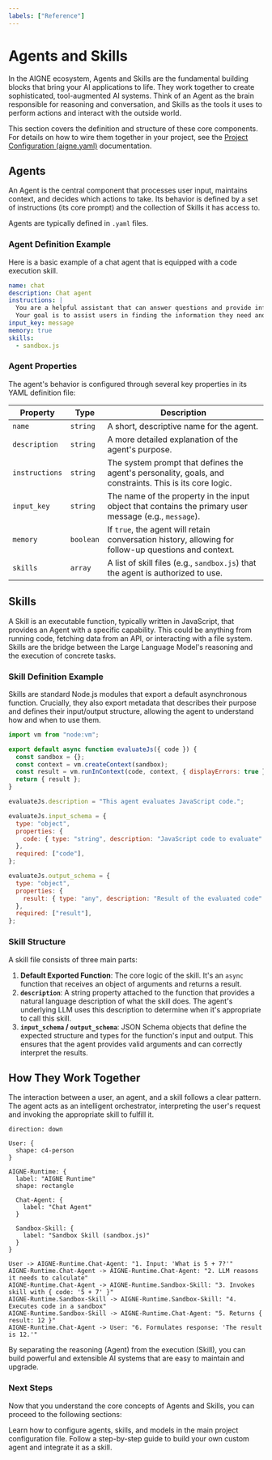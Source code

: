 ```yaml
---
labels: ["Reference"]
---
```


# Agents and Skills

In the AIGNE ecosystem, Agents and Skills are the fundamental building blocks that bring your AI applications to life. They work together to create sophisticated, tool-augmented AI systems. Think of an Agent as the brain responsible for reasoning and conversation, and Skills as the tools it uses to perform actions and interact with the outside world.

This section covers the definition and structure of these core components. For details on how to wire them together in your project, see the [Project Configuration (aigne.yaml)](./core-concepts-project-configuration.md) documentation.

## Agents

An Agent is the central component that processes user input, maintains context, and decides which actions to take. Its behavior is defined by a set of instructions (its core prompt) and the collection of Skills it has access to.

Agents are typically defined in `.yaml` files.

### Agent Definition Example

Here is a basic example of a chat agent that is equipped with a code execution skill.

```yaml chat.yaml icon=mdi:robot-outline
name: chat
description: Chat agent
instructions: |
  You are a helpful assistant that can answer questions and provide information on a wide range of topics.
  Your goal is to assist users in finding the information they need and to engage in friendly conversation.
input_key: message
memory: true
skills:
  - sandbox.js
```

### Agent Properties

The agent's behavior is configured through several key properties in its YAML definition file:

| Property       | Type      | Description                                                                                             |
|----------------|-----------|---------------------------------------------------------------------------------------------------------|
| `name`         | `string`  | A short, descriptive name for the agent.                                                                |
| `description`  | `string`  | A more detailed explanation of the agent's purpose.                                                     |
| `instructions` | `string`  | The system prompt that defines the agent's personality, goals, and constraints. This is its core logic. |
| `input_key`    | `string`  | The name of the property in the input object that contains the primary user message (e.g., `message`).   |
| `memory`       | `boolean` | If `true`, the agent will retain conversation history, allowing for follow-up questions and context.      |
| `skills`       | `array`   | A list of skill files (e.g., `sandbox.js`) that the agent is authorized to use.                         |

## Skills

A Skill is an executable function, typically written in JavaScript, that provides an Agent with a specific capability. This could be anything from running code, fetching data from an API, or interacting with a file system. Skills are the bridge between the Large Language Model's reasoning and the execution of concrete tasks.

### Skill Definition Example

Skills are standard Node.js modules that export a default asynchronous function. Crucially, they also export metadata that describes their purpose and defines their input/output structure, allowing the agent to understand how and when to use them.

```javascript sandbox.js icon=logos:javascript
import vm from "node:vm";

export default async function evaluateJs({ code }) {
  const sandbox = {};
  const context = vm.createContext(sandbox);
  const result = vm.runInContext(code, context, { displayErrors: true });
  return { result };
}

evaluateJs.description = "This agent evaluates JavaScript code.";

evaluateJs.input_schema = {
  type: "object",
  properties: {
    code: { type: "string", description: "JavaScript code to evaluate" },
  },
  required: ["code"],
};

evaluateJs.output_schema = {
  type: "object",
  properties: {
    result: { type: "any", description: "Result of the evaluated code" },
  },
  required: ["result"],
};
```

### Skill Structure

A skill file consists of three main parts:

1.  **Default Exported Function**: The core logic of the skill. It's an `async` function that receives an object of arguments and returns a result.
2.  **`description`**: A string property attached to the function that provides a natural language description of what the skill does. The agent's underlying LLM uses this description to determine when it's appropriate to call this skill.
3.  **`input_schema` / `output_schema`**: JSON Schema objects that define the expected structure and types for the function's input and output. This ensures that the agent provides valid arguments and can correctly interpret the results.

## How They Work Together

The interaction between a user, an agent, and a skill follows a clear pattern. The agent acts as an intelligent orchestrator, interpreting the user's request and invoking the appropriate skill to fulfill it.

```d2
direction: down

User: {
  shape: c4-person
}

AIGNE-Runtime: {
  label: "AIGNE Runtime"
  shape: rectangle

  Chat-Agent: {
    label: "Chat Agent"
  }

  Sandbox-Skill: {
    label: "Sandbox Skill (sandbox.js)"
  }
}

User -> AIGNE-Runtime.Chat-Agent: "1. Input: 'What is 5 + 7?'"
AIGNE-Runtime.Chat-Agent -> AIGNE-Runtime.Chat-Agent: "2. LLM reasons it needs to calculate"
AIGNE-Runtime.Chat-Agent -> AIGNE-Runtime.Sandbox-Skill: "3. Invokes skill with { code: '5 + 7' }"
AIGNE-Runtime.Sandbox-Skill -> AIGNE-Runtime.Sandbox-Skill: "4. Executes code in a sandbox"
AIGNE-Runtime.Sandbox-Skill -> AIGNE-Runtime.Chat-Agent: "5. Returns { result: 12 }"
AIGNE-Runtime.Chat-Agent -> User: "6. Formulates response: 'The result is 12.'"
```

By separating the reasoning (Agent) from the execution (Skill), you can build powerful and extensible AI systems that are easy to maintain and upgrade.

### Next Steps

Now that you understand the core concepts of Agents and Skills, you can proceed to the following sections:

<x-cards>
  <x-card data-title="Project Configuration (aigne.yaml)" data-icon="lucide:file-cog" data-href="/core-concepts/project-configuration">
    Learn how to configure agents, skills, and models in the main project configuration file.
  </x-card>
  <x-card data-title="Creating a Custom Agent" data-icon="lucide:wand-sparkles" data-href="/guides/creating-a-custom-agent">
    Follow a step-by-step guide to build your own custom agent and integrate it as a skill.
  </x-card>
</x-cards>